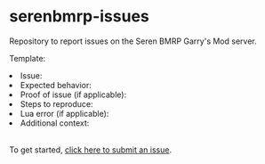 # serenbmrp-issues
Repository to report issues on the Seren BMRP Garry's Mod server.

Template:
<li>Issue: 

<li>Expected behavior:
  
<li>Proof of issue (if applicable): 
  
<li>Steps to reproduce:
  
<li>Lua error (if applicable):
  
<li>Additional context:</li>      &nbsp;

To get started, [click here to submit an issue](https://github.com/NforceSSP/serenbmrp-issues/issues/new/choose).

